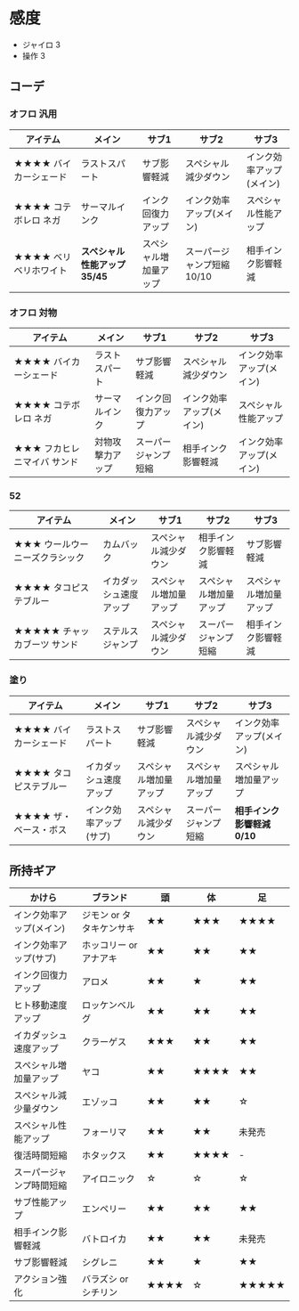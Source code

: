 # 感度
* ジャイロ 3
* 操作 3
## コーデ
### オフロ 汎用
|アイテム|メイン|サブ1|サブ2|サブ3|
|-|-|-|-|-|
|★★★★ バイカーシェード|ラストスパート|サブ影響軽減|スペシャル減少ダウン|インク効率アップ(メイン)|
|★★★★ コテボレロ ネガ|サーマルインク|インク回復力アップ|インク効率アップ(メイン)|スペシャル性能アップ|
|★★★★ ベリベリホワイト|**スペシャル性能アップ 35/45**|スペシャル増加量アップ|スーパージャンプ短縮 10/10|相手インク影響軽減|
### オフロ 対物
|アイテム|メイン|サブ1|サブ2|サブ3|
|-|-|-|-|-|
|★★★★ バイカーシェード|ラストスパート|サブ影響軽減|スペシャル減少ダウン|インク効率アップ(メイン)|
|★★★★ コテボレロ ネガ|サーマルインク|インク回復力アップ|インク効率アップ(メイン)|スペシャル性能アップ|
|★★★ フカヒレニマイバ サンド|対物攻撃力アップ|スーパージャンプ短縮|相手インク影響軽減|インク効率アップ(メイン)|

### 52
|アイテム|メイン|サブ1|サブ2|サブ3|
|-|-|-|-|-|
|★★★ ウールウーニーズクラシック|カムバック|スペシャル減少ダウン|相手インク影響軽減|サブ影響軽減|
|★★★★ タコピステブルー|イカダッシュ速度アップ|スペシャル増加量アップ|スペシャル増加量アップ|スペシャル増加量アップ|
|★★★★★ チャッカブーツ サンド|ステルスジャンプ|スペシャル減少ダウン|スーパージャンプ短縮|相手インク影響軽減|
### 塗り
|アイテム|メイン|サブ1|サブ2|サブ3|
|-|-|-|-|-|
|★★★★ バイカーシェード|ラストスパート|サブ影響軽減|スペシャル減少ダウン|インク効率アップ(メイン)|
|★★★★ タコピステブルー|イカダッシュ速度アップ|スペシャル増加量アップ|スペシャル増加量アップ|スペシャル増加量アップ|
|★★★★ ザ・ベース・ボス|インク効率アップ(サブ)|スペシャル減少ダウン|スーパージャンプ短縮|**相手インク影響軽減 0/10**|
## 所持ギア
|かけら|ブランド|頭|体|足|
|-|-|-|-|-|
|インク効率アップ(メイン)|ジモン or タタキケンサキ|★★|★★★|★★★★|
|インク効率アップ(サブ)|ホッコリー or アナアキ|★★|★★|★★|
|インク回復力アップ|アロメ|★★|★|★★|
|ヒト移動速度アップ|ロッケンベルグ|★★|★★|★★|
|イカダッシュ速度アップ|クラーゲス|★★★|★★|★★|
|スペシャル増加量アップ|ヤコ|★★|★★★★|★★|
|スペシャル減少量ダウン|エゾッコ|★★|★★|☆|
|スペシャル性能アップ|フォーリマ|★★|★★|未発売|
|復活時間短縮|ホタックス|★★|★★★★|-|
|スーパージャンプ時間短縮|アイロニック|☆|☆|☆|
|サブ性能アップ|エンペリー|★★|★★|★★|
|相手インク影響軽減|バトロイカ|★★|★★|未発売|
|サブ影響軽減|シグレニ|★★|★|★★|
|アクション強化|バラズシ or シチリン|★★★★|☆|★★★★★|